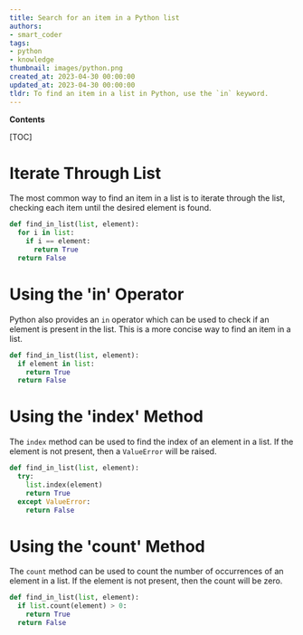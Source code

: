 ```yaml
---
title: Search for an item in a Python list
authors:
- smart_coder
tags:
- python
- knowledge
thumbnail: images/python.png
created_at: 2023-04-30 00:00:00
updated_at: 2023-04-30 00:00:00
tldr: To find an item in a list in Python, use the `in` keyword.
---
```


**Contents**

[TOC]

# Iterate Through List

The most common way to find an item in a list is to iterate through the list, checking each item until the desired element is found.

```python
def find_in_list(list, element):
  for i in list:
    if i == element:
      return True
  return False
```

# Using the 'in' Operator

Python also provides an `in` operator which can be used to check if an element is present in the list. This is a more concise way to find an item in a list.

```python
def find_in_list(list, element):
  if element in list:
    return True
  return False
```

# Using the 'index' Method

The `index` method can be used to find the index of an element in a list. If the element is not present, then a `ValueError` will be raised.

```python
def find_in_list(list, element):
  try:
    list.index(element)
    return True
  except ValueError:
    return False
```

# Using the 'count' Method

The `count` method can be used to count the number of occurrences of an element in a list. If the element is not present, then the count will be zero.

```python
def find_in_list(list, element):
  if list.count(element) > 0:
    return True
  return False
```
